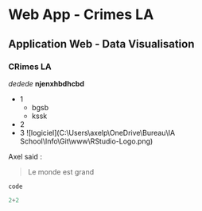 # Web App - Crimes LA 

## Application Web - Data Visualisation 
### CRimes LA

*dedede*
**njenxhbdhcbd**

- 1
    - bgsb
    - kssk
- 2 
- 3
![logiciel](C:\Users\axelp\OneDrive\Bureau\IA School\Info\Git\www\RStudio-Logo.png)


Axel said :

> Le monde est grand

`code`

```python
2+2
```